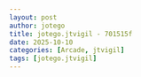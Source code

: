 ```yaml
---
layout: post
author: jotego
title: jotego.jtvigil - 701515f
date: 2025-10-10
categories: [Arcade, jtvigil]
tags: [jotego.jtvigil]
---
```


